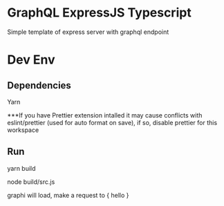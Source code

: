 # GraphQL ExpressJS Typescript

Simple template of express server with graphql endpoint


# Dev Env

## Dependencies

Yarn

***If you have Prettier extension intalled it may cause conflicts with eslint/prettier (used for auto format on save), if so, disable prettier for this workspace

## Run 

yarn build

node build/src.js 

graphi will load, make a request to { hello }